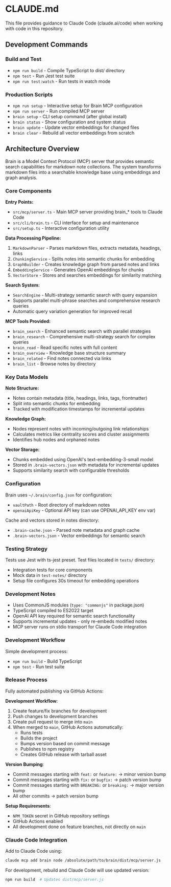 # CLAUDE.md

This file provides guidance to Claude Code (claude.ai/code) when working with code in this repository.

## Development Commands

### Build and Test
- `npm run build` - Compile TypeScript to dist/ directory
- `npm test` - Run Jest test suite
- `npm run test:watch` - Run tests in watch mode

### Production Scripts
- `npm run setup` - Interactive setup for Brain MCP configuration
- `npm run server` - Run compiled MCP server
- `brain setup` - CLI setup command (after global install)
- `brain status` - Show configuration and system status
- `brain update` - Update vector embeddings for changed files
- `brain clear` - Rebuild all vector embeddings from scratch

## Architecture Overview

Brain is a Model Context Protocol (MCP) server that provides semantic search capabilities for markdown note collections. The system transforms markdown files into a searchable knowledge base using embeddings and graph analysis.

### Core Components

**Entry Points:**
- `src/mcp/server.ts` - Main MCP server providing brain_* tools to Claude Code
- `src/cli/brain.ts` - CLI interface for setup and maintenance
- `src/setup.ts` - Interactive configuration utility

**Data Processing Pipeline:**
1. `MarkdownParser` - Parses markdown files, extracts metadata, headings, links
2. `ChunkingService` - Splits notes into semantic chunks for embedding
3. `GraphBuilder` - Creates knowledge graph from parsed notes and links
4. `EmbeddingService` - Generates OpenAI embeddings for chunks
5. `VectorStore` - Stores and searches embeddings for similarity matching

**Search System:**
- `SearchEngine` - Multi-strategy semantic search with query expansion
- Supports parallel multi-phrase searches and comprehensive research queries
- Automatic query variation generation for improved recall

**MCP Tools Provided:**
- `brain_search` - Enhanced semantic search with parallel strategies
- `brain_research` - Comprehensive multi-strategy search for complex queries
- `brain_read` - Read specific notes with full content
- `brain_overview` - Knowledge base structure summary
- `brain_related` - Find notes connected via links
- `brain_list` - Browse notes by directory

### Key Data Models

**Note Structure:**
- Notes contain metadata (title, headings, links, tags, frontmatter)
- Split into semantic chunks for embedding
- Tracked with modification timestamps for incremental updates

**Knowledge Graph:**
- Nodes represent notes with incoming/outgoing link relationships
- Calculates metrics like centrality scores and cluster assignments
- Identifies hub nodes and orphaned notes

**Vector Storage:**
- Chunks embedded using OpenAI's text-embedding-3-small model
- Stored in `.brain-vectors.json` with metadata for incremental updates
- Supports similarity search with configurable thresholds

### Configuration

Brain uses `~/.brain/config.json` for configuration:
- `vaultPath` - Root directory of markdown notes
- `openaiApiKey` - Optional API key (can use OPENAI_API_KEY env var)

Cache and vectors stored in notes directory:
- `.brain-cache.json` - Parsed note metadata and graph cache
- `.brain-vectors.json` - Vector embeddings for semantic search

### Testing Strategy

Tests use Jest with ts-jest preset. Test files located in `tests/` directory:
- Integration tests for core components
- Mock data in `test-notes/` directory
- Setup file configures 30s timeout for embedding operations

### Development Notes

- Uses CommonJS modules (`type: "commonjs"` in package.json)
- TypeScript compiled to ES2022 target
- OpenAI API key required for semantic search functionality
- Supports incremental updates - only re-embeds modified notes
- MCP server runs on stdio transport for Claude Code integration

### Development Workflow

Simple development process:
- `npm run build` - Build TypeScript
- `npm test` - Run test suite

### Release Process

Fully automated publishing via GitHub Actions:

**Development Workflow**:
1. Create feature/fix branches for development
2. Push changes to development branches
3. Create pull request to merge into `main`
4. When merged to `main`, GitHub Actions automatically:
   - Runs tests
   - Builds the project
   - Bumps version based on commit message
   - Publishes to npm registry
   - Creates GitHub release with tarball asset

**Version Bumping**:
- Commit messages starting with `feat:` or `feature:` → minor version bump
- Commit messages starting with `fix:` or `bugfix:` → patch version bump
- Commit messages starting with `BREAKING:` or `breaking:` → major version bump
- All other commits → patch version bump

**Setup Requirements**:
- `NPM_TOKEN` secret in GitHub repository settings
- GitHub Actions enabled
- All development done on feature branches, not directly on `main`

### Claude Code Integration

Add to Claude Code using:
```bash
claude mcp add brain node /absolute/path/to/brain/dist/mcp/server.js
```

For development, rebuild and Claude Code will use updated version:
```bash
npm run build  # Updates dist/mcp/server.js
```